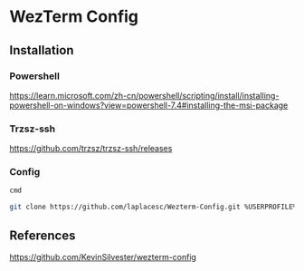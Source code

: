 # WezTerm Config

## Installation

### Powershell

<https://learn.microsoft.com/zh-cn/powershell/scripting/install/installing-powershell-on-windows?view=powershell-7.4#installing-the-msi-package>

### Trzsz-ssh

<https://github.com/trzsz/trzsz-ssh/releases>

### Config

```bash
cmd

git clone https://github.com/laplacesc/Wezterm-Config.git %USERPROFILE%/.config/wezterm
```

## References

<https://github.com/KevinSilvester/wezterm-config>
